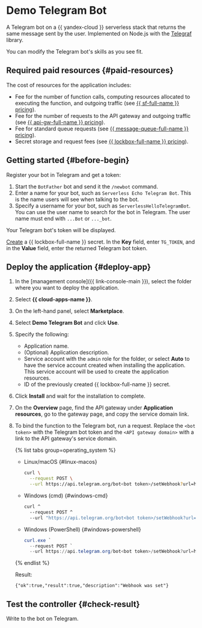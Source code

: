 # Demo Telegram Bot

A Telegram bot on a {{ yandex-cloud }} serverless stack that returns the same message sent by the user. Implemented on Node.js with the [Telegraf](https://telegraf.js.org/) library.

You can modify the Telegram bot's skills as you see fit.

## Required paid resources {#paid-resources}

The cost of resources for the application includes:

* Fee for the number of function calls, computing resources allocated to executing the function, and outgoing traffic (see [{{ sf-full-name }} pricing](../functions/pricing.md)).
* Fee for the number of requests to the API gateway and outgoing traffic (see [{{ api-gw-full-name }} pricing](../api-gateway/pricing.md)).
* Fee for standard queue requests (see [{{ message-queue-full-name }} pricing](../message-queue/pricing.md)).
* Secret storage and request fees (see [{{ lockbox-full-name }} pricing](../lockbox/pricing.md)).

## Getting started {#before-begin}

Register your bot in Telegram and get a token:

1. Start the `BotFather` bot and send it the `/newbot` command.
1. Enter a name for your bot, such as `Serverless Echo Telegram Bot`. This is the name users will see when talking to the bot.
1. Specify a username for your bot, such as `ServerlessHelloTelegramBot`. You can use the user name to search for the bot in Telegram. The user name must end with `...Bot` or `..._bot`.

Your Telegram bot's token will be displayed.

[Create](../lockbox/operations/secret-create.md) a {{ lockbox-full-name }} secret. In the **Key** field, enter `TG_TOKEN`, and in the **Value** field, enter the returned Telegram bot token.

## Deploy the application {#deploy-app}

1. In the [management console]({{ link-console-main }}), select the folder where you want to deploy the application.
1. Select **{{ cloud-apps-name }}**.
1. On the left-hand panel, select **Marketplace**.
1. Select **Demo Telegram Bot** and click **Use**.
1. Specify the following:
   * Application name.
   * (Optional) Application description.
   * Service account with the `admin` role for the folder, or select **Auto** to have the service account created when installing the application. This service account will be used to create the application resources.
   * ID of the previously created {{ lockbox-full-name }} secret.
1. Click **Install** and wait for the installation to complete.
1. On the **Overview** page, find the API gateway under **Application resources**, go to the gateway page, and copy the service domain link.
1. To bind the function to the Telegram bot, run a request. Replace the `<bot token>` with the Telegram bot token and the `<API gateway domain>` with a link to the API gateway's service domain.

   {% list tabs group=operating_system %}

   - Linux/macOS {#linux-macos}

      ```bash
      curl \
        --request POST \
        --url https://api.telegram.org/bot<bot token>/setWebhook?url=https://<API gateway domain>/echo
      ```

   - Windows (cmd) {#windows-cmd}

      ```bash
      curl ^
        --request POST ^
        --url "https://api.telegram.org/bot<bot token>/setWebhook?url=https://<API gateway domain>/echo"
      ```

   - Windows (PowerShell) {#windows-powershell}

      ```powershell
      curl.exe `
        --request POST `
        --url https://api.telegram.org/bot<bot token>/setWebhook?url=https://<API gateway domain>/echo
      ```

   {% endlist %}

   Result:

   ```
   {"ok":true,"result":true,"description":"Webhook was set"}
   ```

## Test the controller {#check-result}

Write to the bot on Telegram.
